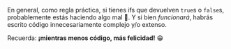 En general, como regla práctica, si tienes ifs que devuelven `true`s o `false`s, probablemente estás haciendo algo mal :cop:. Y si bien _funcionará_, habrás escrito código innecesariamente complejo y/o extenso.

Recuerda: **¡mientras menos código, más felicidad!** :grin: